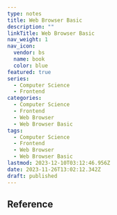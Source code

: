 ```yaml
---
type: notes
title: Web Browser Basic
description: ""
linkTitle: Web Browser Basic
nav_weight: 1
nav_icon:
  vendor: bs
  name: book
  color: blue
featured: true
series:
  - Computer Science
  - Frontend
categories:
  - Computer Science
  - Frontend
  - Web Browser
  - Web Browser Basic
tags:
  - Computer Science
  - Frontend
  - Web Browser
  - Web Browser Basic
lastmod: 2023-12-10T03:12:46.956Z
date: 2023-11-26T13:02:12.342Z
draft: published
---
```


## Reference
